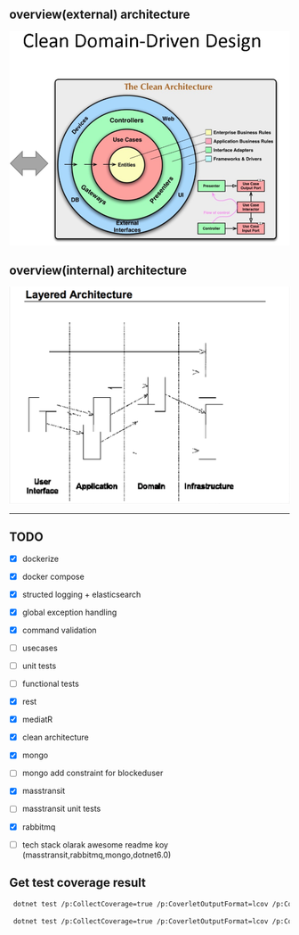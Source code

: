 ## overview(external) architecture
![Image alt text](./images/clean_ddd.png)

## overview(internal) architecture
![Image alt text](./images/clean_arch.png)

---


## TODO 

- [x] dockerize
- [x] docker compose
- [x] structed logging + elasticsearch
- [x] global exception handling
- [x] command validation
- [ ] usecases
- [ ] unit tests
- [ ] functional tests
- [x] rest
- [x] mediatR
- [x] clean architecture
- [x] mongo
- [ ] mongo add constraint for blockeduser
- [x] masstransit
- [ ] masstransit unit tests
- [x] rabbitmq
- [ ] tech stack olarak awesome readme koy (masstransit,rabbitmq,mongo,dotnet6.0)


## Get test coverage result

```sh
 dotnet test /p:CollectCoverage=true /p:CoverletOutputFormat=lcov /p:CoverletOutput=./lcov tests/MessageService.UnitTests/MessageService.UnitTests.csproj
```

```sh
 dotnet test /p:CollectCoverage=true /p:CoverletOutputFormat=lcov /p:CoverletOutput=./lcov tests/MessageService.FunctionalTests/MessageService.FunctionalTests.csproj
```